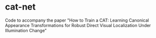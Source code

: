 # cat-net
Code to accompany the paper "How to Train a CAT: Learning Canonical Appearance Transformations for Robust Direct Visual Localization Under Illumination Change"

